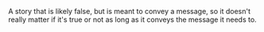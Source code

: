 A story that is likely false, but is meant to convey a message, so it doesn't really matter if it's true or not as long as it conveys the message it needs to.
